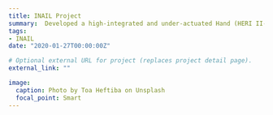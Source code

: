 ```yaml
---
title: INAIL Project
summary:  Developed a high-integrated and under-actuated Hand (HERI II-H) for HyQ-Real Robot.
tags:
- INAIL
date: "2020-01-27T00:00:00Z"

# Optional external URL for project (replaces project detail page).
external_link: ""

image:
  caption: Photo by Toa Heftiba on Unsplash
  focal_point: Smart
---
```

